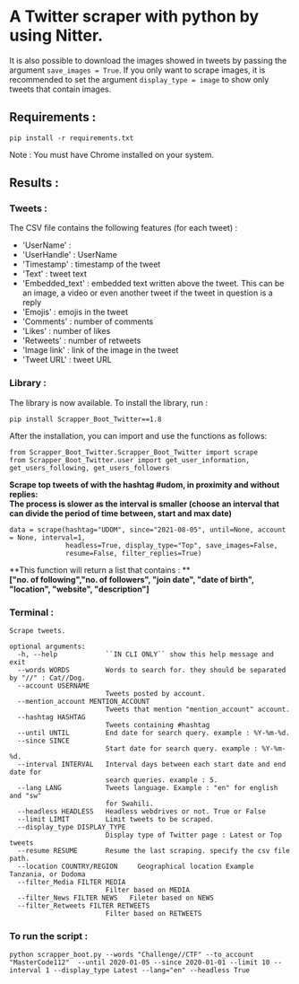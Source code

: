 

# A Twitter scraper with python by using Nitter.

It is also possible to download the images showed in tweets by passing the argument `save_images = True`. If you only want to scrape images, it is recommended to set the argument `display_type = image` to show only tweets that contain images. 

## Requirements : 

`pip install -r requirements.txt`

Note : You must have Chrome installed on your system. 

## Results :

### Tweets :

The CSV file contains the following features (for each tweet) :

- 'UserName' : 
- 'UserHandle' : UserName 
- 'Timestamp' : timestamp of the tweet
- 'Text' : tweet text
- 'Embedded_text' : embedded text written above the tweet. This can be an image, a video or even another tweet if the tweet in question is a reply
- 'Emojis' : emojis in the tweet
- 'Comments' : number of comments
- 'Likes' : number of likes
- 'Retweets' : number of retweets
- 'Image link' : link of the image in the tweet
- 'Tweet URL' : tweet URL

### Library :

The library is now available. To install the library, run :

`pip install Scrapper_Boot_Twitter==1.8`

After the installation, you can import and use the functions as follows:

```
from Scrapper_Boot_Twitter.Scrapper_Boot_Twitter import scrape
from Scrapper_Boot_Twitter.user import get_user_information, get_users_following, get_users_followers
```

**Scrape top tweets of with the hashtag #udom, in proximity and without replies:**  
**The process is slower as the interval is smaller (choose an interval that can divide the period of time between, start and max date)**

```
data = scrape(hashtag="UDOM", since="2021-08-05", until=None, account = None, interval=1, 
              headless=True, display_type="Top", save_images=False, 
              resume=False, filter_replies=True)
```

**This function will return a list that contains : **  
**["no. of following","no. of followers", "join date", "date of birth", "location", "website", "description"]**


### Terminal :

```
Scrape tweets.

optional arguments:
  -h, --help            ``IN CLI ONLY`` show this help message and exit
  --words WORDS         Words to search for. they should be separated by "//" : Cat//Dog.
  --account USERNAME
                        Tweets posted by account.
  --mention_account MENTION_ACCOUNT
                        Tweets that mention "mention_account" account.         
  --hashtag HASHTAG
                        Tweets containing #hashtag
  --until UNTIL         End date for search query. example : %Y-%m-%d.
  --since SINCE
                        Start date for search query. example : %Y-%m-%d.
  --interval INTERVAL   Interval days between each start date and end date for
                        search queries. example : 5.
  --lang LANG           Tweets language. Example : "en" for english and "sw"
                        for Swahili.
  --headless HEADLESS   Headless webdrives or not. True or False
  --limit LIMIT         Limit tweets to be scraped.
  --display_type DISPLAY_TYPE
                        Display type of Twitter page : Latest or Top tweets
  --resume RESUME       Resume the last scraping. specify the csv file path.
  --location COUNTRY/REGION     Geographical location Example Tanzania, or Dodoma
  --filter_Media FILTER MEDIA
                        Filter based on MEDIA
  --filter_News FILTER NEWS   Fileter based on NEWS
  --filter_Retweets FILTER RETWEETS
                        Filter based on RETWEETS
```

### To run the script :
`python scrapper_boot.py --words "Challenge//CTF" --to_account "MasterCode112"  --until 2020-01-05 --since 2020-01-01 --limit 10 --interval 1 --display_type Latest --lang="en" --headless True`
